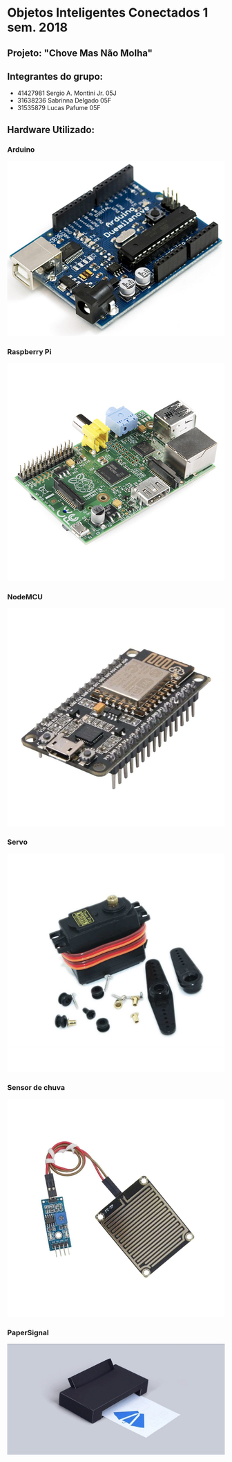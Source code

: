 # Objetos Inteligentes Conectados 1 sem. 2018

## Projeto: "Chove Mas Não Molha"

## Integrantes do grupo:

* 41427981  Sergio A. Montini Jr. 05J
* 31638236  Sabrinna Delgado      05F
* 31535879  Lucas Pafume          05F

## Hardware Utilizado:

### Arduino
![](arduino.jpg)

### Raspberry Pi
![](rpi.jpg)

### NodeMCU
![](nodemcu.jpg)

### Servo
![](servo.jpg)

### Sensor de chuva
![](sensorchuva.jpg)

### PaperSignal
![](google_paper_signals.jpg)
